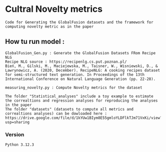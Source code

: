 # Cultral Novelty metrics

    Code for Generating the GlobalFusion datasets and the framework for computing novelty metric as in the paper

## How tu run model :

    GlobalFusion_Gen.py : Generate the GlobalFusion Datasets FRom Recipe NLG
    Recipe NLG source : https://recipenlg.cs.put.poznan.pl/
    Bień, M., Gilski, M., Maciejewska, M., Taisner, W., Wisniewski, D., & Lawrynowicz, A. (2020, December). RecipeNLG: A cooking recipes dataset for semi-structured text generation. In Proceedings of the 13th International Conference on Natural Language Generation (pp. 22-28).

    measuring_novelty.py : Compute Novelty metrics for the dataset

    The folder "Statistical_analyses" include a toy example to estimate the correaltions and regression analyses for reproducing the analyses in the paper
    The folder "datasets" (datasets to compute all metrics and correaltions analyses) can be dowloaded here : https://drive.google.com/file/d/1kYUw1BIym8E55gmloYLDFlkTJm71VxKi/view?usp=sharing

### Version
    Python 3.12.3
